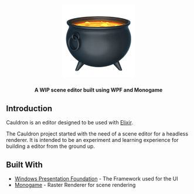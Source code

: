 <h1 align="center">
  <br>
  <img src="https://github.com/DarkDestry/Cauldron/blob/master/Cauldron/Cauldron.png" alt="Cauldron-Logo" width="200">
  <br>
</h1>
<h4 align="center">A WIP scene editor built using WPF and Monogame</h4>


## Introduction

Cauldron is an editor designed to be used with [Elixir](https://github.com/Eclmist/Elixir). 

The Cauldron project started with the need of a scene editor for a headless renderer. It is intended to be an experiment and learning experience for building a editor from the ground up. 

## Built With

* [Windows Presentation Foundation](https://docs.microsoft.com/en-us/dotnet/framework/wpf/) - The Framework used for the UI
* [Monogame](http://www.monogame.net/documentation/) - Raster Renderer for scene rendering
